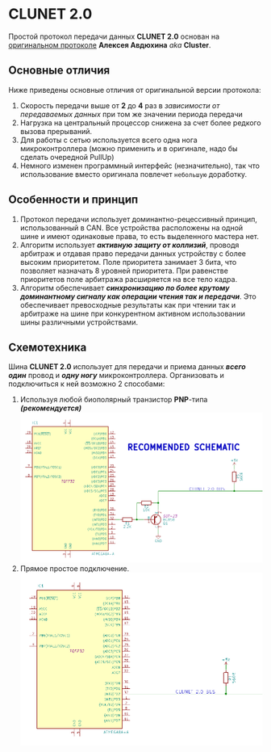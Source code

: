 # CLUNET 2.0
Простой протокол передачи данных **CLUNET 2.0** основан на [оригинальном протоколе](https://github.com/ClusterM/clunet) **Алексея Авдюхина** _aka_ **Cluster**.
## Основные отличия
Ниже приведены основные отличия от оригинальной версии протокола:
 1. Скорость передачи выше от **2** до **4** раз в _зависимости от передаваемых данных_ при том же значении периода передачи
 2. Нагрузка на центральный процессор снижена за счет более редкого вызова прерываний.
 3. Для работы с сетью используется всего одна нога микроконтроллера (можно применить и в оригинале, надо бы сделать очередной PullUp)
 4. Немного изменен программный интерфейс (незначительно), так что использование вместо оригинала повлечет `небольшую` доработку.

## Особенности и принцип
 1. Протокол передачи использует доминантно-рецессивный принцип, использованный в CAN. Все устройства расположены на одной шине и имеют одинаковые права, то есть выделенного мастера нет.
 2. Алгоритм использует _**активную защиту от коллизий**_, проводя арбитраж и отдавая право передачи данных устройству с более высоким приоритетом. Поле приоритета занимает 3 бита, что позволяет назначать 8 уровней приоритета. При равенстве приоритетов поле арбитража расширяется на все тело кадра.
 3. Алгоритм обеспечивает _**синхронизацию по более крутому доминантному сигналу как операции чтения так и передачи**_. Это обеспечивает превосходные результаты как при чтении так и арбитраже на шине при конкурентном активном использовании шины различными устройствами.

## Схемотехника
Шина **CLUNET 2.0** использует для передачи и приема данных _**всего один**_ провод и _**одну ногу**_ микроконтроллера. Организовать и подключиться к ней возможно 2 способами:
 1. Используя любой биополярный транзистор **PNP**-типа _**(рекомендуется)**_
![Рекомендуемая схема подключения](schematic/recommended.png)
 2. Прямое простое подключение.
![Простая схема подключения](schematic/simple.png)
